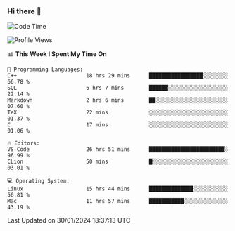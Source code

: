 ### Hi there 👋

<!--START_SECTION:waka-->
![Code Time](http://img.shields.io/badge/Code%20Time-277%20hrs%2036%20mins-blue)

![Profile Views](http://img.shields.io/badge/Profile%20Views-16-blue)

📊 **This Week I Spent My Time On** 

```text
💬 Programming Languages: 
C++                      18 hrs 29 mins      █████████████████░░░░░░░░   66.78 % 
SQL                      6 hrs 7 mins        ██████░░░░░░░░░░░░░░░░░░░   22.14 % 
Markdown                 2 hrs 6 mins        ██░░░░░░░░░░░░░░░░░░░░░░░   07.60 % 
TeX                      22 mins             ░░░░░░░░░░░░░░░░░░░░░░░░░   01.37 % 
C                        17 mins             ░░░░░░░░░░░░░░░░░░░░░░░░░   01.06 % 

🔥 Editors: 
VS Code                  26 hrs 51 mins      ████████████████████████░   96.99 % 
CLion                    50 mins             █░░░░░░░░░░░░░░░░░░░░░░░░   03.01 % 

💻 Operating System: 
Linux                    15 hrs 44 mins      ██████████████░░░░░░░░░░░   56.81 % 
Mac                      11 hrs 57 mins      ███████████░░░░░░░░░░░░░░   43.19 % 
```


 Last Updated on 30/01/2024 18:37:13 UTC
<!--END_SECTION:waka-->

<!--
**JackeyHua-SJTU/JackeyHua-SJTU** is a ✨ _special_ ✨ repository because its `README.md` (this file) appears on your GitHub profile.

Here are some ideas to get you started:

- 🔭 I’m currently working on ...
- 🌱 I’m currently learning ...
- 👯 I’m looking to collaborate on ...
- 🤔 I’m looking for help with ...
- 💬 Ask me about ...
- 📫 How to reach me: ...
- 😄 Pronouns: ...
- ⚡ Fun fact: ...
-->
